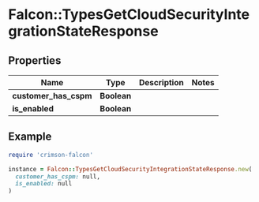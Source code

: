 # Falcon::TypesGetCloudSecurityIntegrationStateResponse

## Properties

| Name | Type | Description | Notes |
| ---- | ---- | ----------- | ----- |
| **customer_has_cspm** | **Boolean** |  |  |
| **is_enabled** | **Boolean** |  |  |

## Example

```ruby
require 'crimson-falcon'

instance = Falcon::TypesGetCloudSecurityIntegrationStateResponse.new(
  customer_has_cspm: null,
  is_enabled: null
)
```

